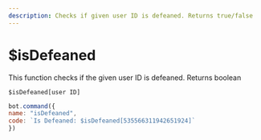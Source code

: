 ```yaml
---
description: Checks if given user ID is defeaned. Returns true/false
---
```


# $isDefeaned

This function checks if the given user ID is defeaned. Returns boolean

```text
$isDefeaned[user ID]
```

```javascript
bot.command({
name: "isDefeaned",
code: `Is Defeaned: $isDefeaned[535566311942651924]`
})
```


